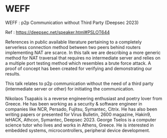 # WEFF
WEFF : p2p Communication without Third Party (Deepsec 2023)

Ref : https://deepsec.net/speaker.html#PSLOT644

References in public available literature pertaining to a completely serverless connection method between two peers behind routers implementing NAT are scarce. In this talk we are describing a more generic method for NAT traversal that requires no intermediate server and relies on a multiple port testing method which resembles a brute force attack. A proof of concept has been created for verifying and demonstrating our results.

This talk relates to p2p communication without the need of a third party (intermediate server or other) for initiating the communication.

Nikolaos Tsapakis is a reverse engineering enthusiast and poetry lover from Greece. He has been working as a security & software engineer in companies like NCR, Persado, Fujitsu, Symantec, Citrix. He has also been writing papers or presented for Virus Bulletin, 2600 magazine, Hakin9, leHACK, Athcon, Symantec, Deepsec 2023. George Tselos is a computer science tutor who lives and works in Athens, Greece. He is interested in embedded systems, microcontrollers, peripheral device development.
